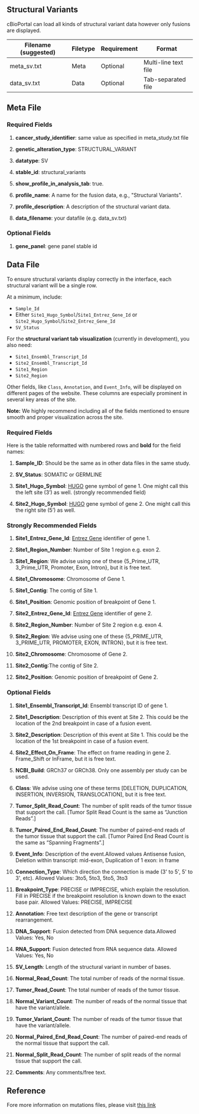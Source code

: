 ## Structural Variants 

cBioPortal can load all kinds of structural variant data however only fusions are displayed. 

| Filename (suggested)    | Filetype    | Requirement| Format  |  
|-------------|-------------|-------------|----------|
| meta_sv.txt | Meta |Optional| Multi-line text file|
| data_sv.txt | Data |Optional |Tab-separated file |

## Meta File 

### Required Fields

1. **cancer_study_identifier**: same value as specified in meta_study.txt file

2. **genetic_alteration_type**: STRUCTURAL_VARIANT

3. **datatype**: SV

4. **stable_id**: structural_variants

5. **show_profile_in_analysis_tab**: true.

6. **profile_name**: A name for the fusion data, e.g., "Structural Variants".

7. **profile_description**: A description of the structural variant data.

8. **data_filename**: your datafile (e.g. data_sv.txt)


### Optional Fields

1. **gene_panel**:  gene panel stable id


## Data File 
To ensure structural variants display correctly in the interface, each structural variant will be a single row. 

At a minimum, include:

- `Sample_Id`
- Either `Site1_Hugo_Symbol`/`Site1_Entrez_Gene_Id` or `Site2_Hugo_Symbol`/`Site2_Entrez_Gene_Id`
- `SV_Status`

For the **structural variant tab visualization** (currently in development), you also need:

- `Site1_Ensembl_Transcript_Id`
- `Site2_Ensembl_Transcript_Id`
- `Site1_Region`
- `Site2_Region`

Other fields, like `Class`, `Annotation`, and `Event_Info`, will be displayed on different pages of the website. These columns are especially prominent in several key areas of the site.

**Note:** We highly recommend including all of the fields mentioned to ensure smooth and proper visualization across the site. 


### Required Fields
Here is the table reformatted with numbered rows and **bold** for the field names:

1. **Sample_ID**: Should be the same as in other data files in the same study.
   
2. **SV_Status**: SOMATIC or GERMLINE  

3. **Site1_Hugo_Symbol**: [HUGO](http://www.genenames.org/) gene symbol of gene 1. One might call this the left site (3’) as well. (strongly recommended field)

4. **Site2_Hugo_Symbol**: [HUGO](http://www.genenames.org/) gene symbol of gene 2. One might call this the right site (5’) as well.  

### Strongly Recommended Fields

1. **Site1_Entrez_Gene_Id**: [Entrez Gene](http://www.ncbi.nlm.nih.gov/gene) identifier of gene 1.
   
2. **Site1_Region_Number**: Number of Site 1 region e.g. exon 2.

3. **Site1_Region**: We advise using one of these {5_Prime_UTR, 3_Prime_UTR, Promoter, Exon, Intron}, but it is free text.

4. **Site1_Chromosome**: Chromosome of Gene 1. 

5. **Site1_Contig**: The contig of Site 1. 

6. **Site1_Position**: Genomic position of breakpoint of Gene 1. 

7. **Site2_Entrez_Gene_Id**: [Entrez Gene](http://www.ncbi.nlm.nih.gov/gene) identifier of gene 2.  

8. **Site2_Region_Number**: Number of Site 2 region e.g. exon 4.

9. **Site2_Region**: We advise using one of these {5_PRIME_UTR, 3_PRIME_UTR, PROMOTER, EXON, INTRON}, but it is free text.  

10. **Site2_Chromosome**:  Chromosome of Gene 2.
 
11.  **Site2_Contig**:The contig of Site 2.

12.  **Site2_Position**: Genomic position of breakpoint of Gene 2.  

### Optional Fields

1. **Site1_Ensembl_Transcript_Id**: Ensembl transcript ID of gene 1.

2. **Site1_Description**: Description of this event at Site 2. This could be the location of the 2nd breakpoint in case of a fusion event.

3. **Site2_Description**: Description of this event at Site 1. This could be the location of the 1st breakpoint in case of a fusion event.

4. **Site2_Effect_On_Frame**: The effect on frame reading in gene 2. Frame_Shift or InFrame, but it is free text.

5. **NCBI_Build**: GRCh37 or GRCh38. Only one assembly per study can be used.
    
6. **Class**:  We advise using one of these terms [DELETION, DUPLICATION, INSERTION, INVERSION, TRANSLOCATION], but it is free text.  

7.  **Tumor_Split_Read_Count**: The number of split reads of the tumor tissue that support the call. [Tumor Split Read Count is the same as “Junction Reads”.]

8. **Tumor_Paired_End_Read_Count**: The number of paired-end reads of the tumor tissue that support the call. [Tumor Paired End Read Count is the same as “Spanning Fragments”.]  

9. **Event_Info**: Description of the event.Allowed values Antisense fusion, Deletion within transcript: mid-exon, Duplication of 1 exon: in frame  
    
10. **Connection_Type**: Which direction the connection is made (3' to 5', 5' to 3', etc). Allowed Values: 3to5, 5to3, 5to5, 3to3  

11. **Breakpoint_Type**: PRECISE or IMPRECISE, which explain the resolution. Fill in PRECISE if the breakpoint resolution is known down to the exact base pair. Allowed Values: PRECISE, IMPRECISE  
    
12. **Annotation**: Free text description of the gene or transcript rearrangement.

13. **DNA_Support**: Fusion detected from DNA sequence data.Allowed Values: Yes, No    
   
14. **RNA_Support**: Fusion detected from RNA sequence data. Allowed Values: Yes, No     

15. **SV_Length**: Length of the structural variant in number of bases.  

16. **Normal_Read_Count**: The total number of reads of the normal tissue.  

17. **Tumor_Read_Count**: The total number of reads of the tumor tissue.

18. **Normal_Variant_Count**: The number of reads of the normal tissue that have the variant/allele. 

19. **Tumor_Variant_Count**: The number of reads of the tumor tissue that have the variant/allele.  

20. **Normal_Paired_End_Read_Count**: The number of paired-end reads of the normal tissue that support the call.  

21. **Normal_Split_Read_Count**: The number of split reads of the normal tissue that support the call.  

22. **Comments**:  Any comments/free text.
    

## Reference

Fore more information on mutations files, please visit [this link](https://docs.cbioportal.org/file-formats/#structural-variant-data)